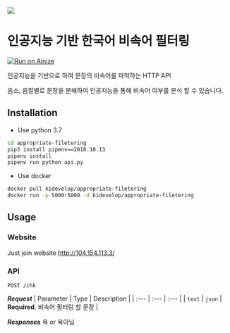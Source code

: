 ![](https://github.com/hjh010501/appropriate-filetering/blob/master/images/main.png)

# 인공지능 기반 한국어 비속어 필터링
[![Run on Ainize](https://ainize.ai/static/images/run_on_ainize_button.svg)](http://104.154.113.3/)

인공지능을 기반으로 하여 문장의 비속어를 파악하는 HTTP API

음소, 음절별로 문장을 분해하여 인공지능을 통해 비속어 여부를 분석 할 수 있습니다.

## Installation

- Use python 3.7

```bash
cd appropriate-filetering
pip3 install pipenv==2018.10.13 
pipenv install
pipenv run python api.py
```

- Use docker
```bash
docker pull kidevelop/appropriate-filetering
docker run -p 5000:5000 -d kidevelop/appropriate-filetering
```

## Usage
### Website
Just join website http://104.154.113.3/

### API
```http
POST /chk
```
***Request***
| Parameter | Type | Description |
| :--- | :--- | :--- |
| `text` | `json` | **Required**. 비속어 필터링 할 문장 |

***Responses***
욕 or 욕아님